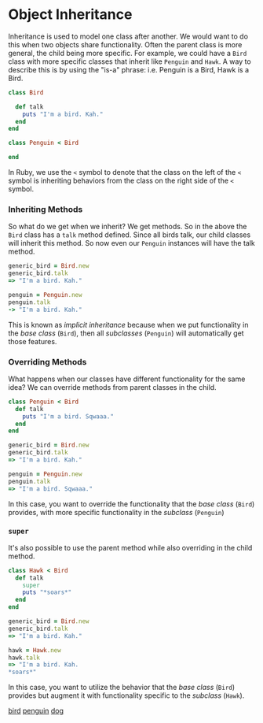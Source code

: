 # Object Inheritance

Inheritance is used to model one class after another. We would want to do this when two objects share functionality. Often the parent class is more general, the child being more specific. For example, we could have a `Bird` class with more specific classes that inherit like `Penguin` and `Hawk`. A way to describe this is by using the "is-a" phrase: i.e. Penguin is a Bird, Hawk is a Bird.

```ruby
class Bird

  def talk
    puts "I'm a bird. Kah."
  end
end

class Penguin < Bird

end
```

In Ruby, we use the ```<``` symbol to denote that the class on the left of the ```<``` symbol is inheriting behaviors from the class on the right side of the ```<``` symbol.

### Inheriting Methods
So what do we get when we inherit? We get methods. So in the above the `Bird` class has a `talk` method defined.
Since all birds talk, our child classes will inherit this method. So now even our `Penguin` instances will have the talk method.

```ruby
generic_bird = Bird.new
generic_bird.talk
=> "I'm a bird. Kah."

penguin = Penguin.new
penguin.talk
-> "I'm a bird. Kah."
```

This is known as _implicit inheritance_ because when we put functionality in the _base class_ (```Bird```), then all _subclasses_ (```Penguin```) will automatically get those features.

### Overriding Methods
What happens when our classes have different functionality for the same idea? We can override methods from parent classes in the child.

```ruby
class Penguin < Bird
  def talk
    puts "I'm a bird. Sqwaaa."
  end
end

generic_bird = Bird.new
generic_bird.talk
=> "I'm a bird. Kah."

penguin = Penguin.new
penguin.talk
=> "I'm a bird. Sqwaaa."
```

In this case, you want to override the functionality that the _base class_ (```Bird```) provides, with more specific functionality in the _subclass_ (```Penguin```)

### `super`

It's also possible to use the parent method while also overriding in the child method.

```ruby
class Hawk < Bird
  def talk
    super
    puts "*soars*"
  end
end

generic_bird = Bird.new
generic_bird.talk
=> "I'm a bird. Kah."

hawk = Hawk.new
hawk.talk
=> "I'm a bird. Kah.
*soars*"
```

In this case, you want to utilize the behavior that the _base class_ (```Bird```) provides but augment it with functionality specific to the _subclass_ (```Hawk```).

[bird](/animal_farm/bird.rb)
[penguin](/animal_farm/penguin.rb)
[dog](/animal_farm/dog.rb)
